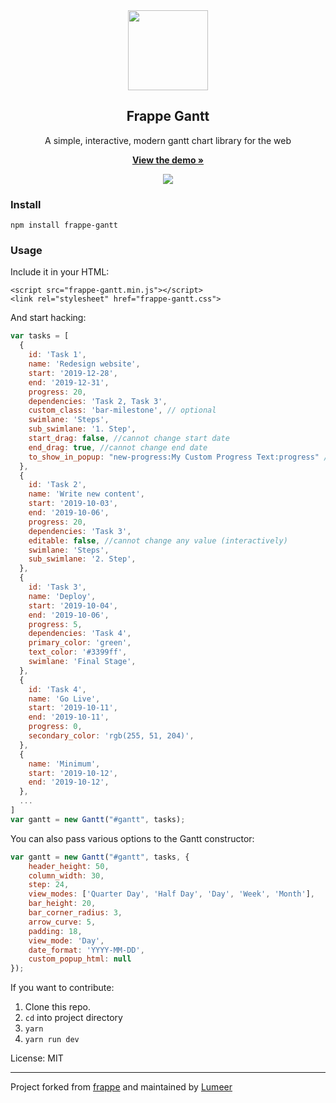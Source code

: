 <div align="center">
    <img src="https://github.com/frappe/design/blob/master/logos/gantt-logo.svg" height="128">
    <h2>Frappe Gantt</h2>
    <p align="center">
        <p>A simple, interactive, modern gantt chart library for the web</p>
        <a href="https://frappe.github.io/gantt">
            <b>View the demo »</b>
        </a>
    </p>
</div>

<p align="center">
    <a href="https://frappe.github.io/gantt">
        <img src="https://cloud.githubusercontent.com/assets/9355208/21537921/4a38b194-cdbd-11e6-8110-e0da19678a6d.png">
    </a>
</p>

### Install
```
npm install frappe-gantt
```

### Usage
Include it in your HTML:
```
<script src="frappe-gantt.min.js"></script>
<link rel="stylesheet" href="frappe-gantt.css">
```

And start hacking:
```js
var tasks = [
  {
    id: 'Task 1',
    name: 'Redesign website',
    start: '2019-12-28',
    end: '2019-12-31',
    progress: 20,
    dependencies: 'Task 2, Task 3',
    custom_class: 'bar-milestone', // optional
    swimlane: 'Steps',
    sub_swimlane: '1. Step',
    start_drag: false, //cannot change start date
    end_drag: true, //cannot change end date
	to_show_in_popup: "new-progress:My Custom Progress Text:progress" //custom class:custom text:name of task property to show
  },
  {
    id: 'Task 2',
    name: 'Write new content',
	start: '2019-10-03',
	end: '2019-10-06',
    progress: 20,
    dependencies: 'Task 3',
    editable: false, //cannot change any value (interactively)
    swimlane: 'Steps',
    sub_swimlane: '2. Step',
  },
  {
    id: 'Task 3',
    name: 'Deploy',
	start: '2019-10-04',
	end: '2019-10-06',
    progress: 5,
    dependencies: 'Task 4',
    primary_color: 'green',
    text_color: '#3399ff',
    swimlane: 'Final Stage',
  },
  {
    id: 'Task 4',
    name: 'Go Live',
	start: '2019-10-11',
	end: '2019-10-11',
    progress: 0,
    secondary_color: 'rgb(255, 51, 204)',
  },
  {
    name: 'Minimum',
	start: '2019-10-12',
	end: '2019-10-12',
  },
  ...
]
var gantt = new Gantt("#gantt", tasks);
```

You can also pass various options to the Gantt constructor:
```js
var gantt = new Gantt("#gantt", tasks, {
    header_height: 50,
    column_width: 30,
    step: 24,
    view_modes: ['Quarter Day', 'Half Day', 'Day', 'Week', 'Month'],
    bar_height: 20,
    bar_corner_radius: 3,
    arrow_curve: 5,
    padding: 18,
    view_mode: 'Day',   
    date_format: 'YYYY-MM-DD',
    custom_popup_html: null
});
```

If you want to contribute:

1. Clone this repo.
2. `cd` into project directory
3. `yarn`
4. `yarn run dev`

License: MIT

------------------
Project forked from [frappe](https://github.com/frappe) and maintained by [Lumeer](https://github.com/Lumeer)
